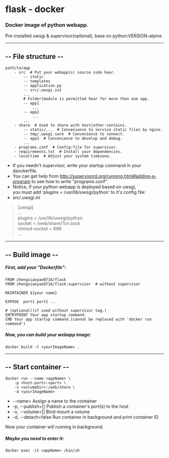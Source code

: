# flask - docker
### Docker image of python webapp.
Pre-installed uwsgi & supervisor(optional), base on python:VERSION-alpine
***
## -- File structure --
```
path/to/app
    - src  # Put your webapp(s) source code hear.
        -- static
        -- templates
        -- application.py
        -- src/.uwsgi.ini
        ...
        # Folder|module is permitted hear for more then one app.
        -- app1
            ...
        -- app2
            ...
        ...
    - share  # Used to share with host|other-contains.
        -- static/...  # Convenience to service static files by nginx.
        -- tmp/.uwsgi.sock  # Convenience to connect.
        -- app3  # Convenience to develop and debug.
        ...
    - programs.conf  # Config-file for supervisor.
    - requirements.txt  # Install your dependencies.
    - localtime  # Adjust your system timezone.
```
- If you needn't supervisor, write your startup command in your daockerfile.
- You can get help from http://supervisord.org/running.html#adding-a-program to see how to write "programs.conf".
- Notice, if your python webapp is deployed based on uwsgi,<br />
you must add 'plugins = /usr/lib/uwsgi/python' to it's config file:<br />
 - src/.uwsgi.ini
> [uwsgi]<br />
> ...<br />
> plugins = /usr/lib/uwsgi/python<br />
> socket = /web/share/%n.sock<br />
> chmod-socket = 666<br />
> ...

***
## -- Build image --
##### First, add your "Dockerfile":
```
FROM zhengxiaoyao0716/flask
FROM zhengxiaoyao0716/flask:supervisor  # without supervisor

MAINTAINER ${your name}

EXPOSE  port1 port2 ...

# (optional)(if used without supervisor tag.)
ENTRYPOINT Your app startup command.
CMD Your app startup command.(cannot be replaced with 'docker run command')
``` 
##### Now, you can build your webapp image:
```
docker build -t <yourImageName> .
``` 
***

## -- Start container --
```
docker run --name <appName> \
    -p <host-port>:<port> \
    -v <volumeDir>:/web/share \
    -d <yourImageName>
```
- --name=                     Assign a name to the container
- -p, --publish=[]            Publish a container's port(s) to the host
- -v, --volume=[]             Bind mount a volume
- -d, --detach=false          Run container in background and print container ID

Now your container will running in background.
##### Maybe you need to enter it:
```
docker exec -it <appName> /bin/sh
```
